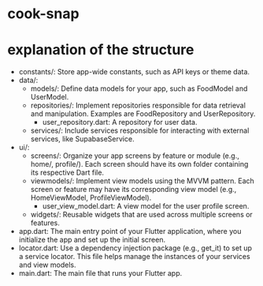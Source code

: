 # cook-snap

# explanation of the structure
- constants/: Store app-wide constants, such as API keys or theme data.
 - data/:
    - models/: Define data models for your app, such as FoodModel and UserModel.
    - repositories/: Implement repositories responsible for data retrieval and manipulation. Examples are FoodRepository and UserRepository.
      - user_repository.dart: A repository for user data.
    - services/: Include services responsible for interacting with external services, like SupabaseService.
 - ui/:
    - screens/: Organize your app screens by feature or module (e.g., home/, profile/). Each screen should have its own folder containing its respective Dart file.
    - viewmodels/: Implement view models using the MVVM pattern. Each screen or feature may have its corresponding view model (e.g., HomeViewModel, ProfileViewModel).
      - user_view_model.dart: A view model for the user profile screen.
    - widgets/: Reusable widgets that are used across multiple screens or features.
- app.dart: The main entry point of your Flutter application, where you initialize the app and set up the initial screen.
- locator.dart: Use a dependency injection package (e.g., get_it) to set up a service locator. This file helps manage the instances of your services and view models.
- main.dart: The main file that runs your Flutter app.